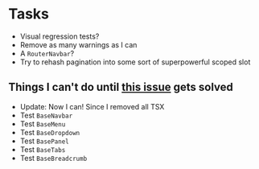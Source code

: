 # Tasks
* Visual regression tests?
* Remove as many warnings as I can
* A `RouterNavbar`?
* Try to rehash pagination into some sort of superpowerful scoped slot

## Things I can't do until [this issue](https://github.com/vuejs/vue-cli/issues/6911) gets solved
* Update: Now I can! Since I removed all TSX
* Test `BaseNavbar`
* Test `BaseMenu`
* Test `BaseDropdown`
* Test `BasePanel`
* Test `BaseTabs`
* Test `BaseBreadcrumb`
